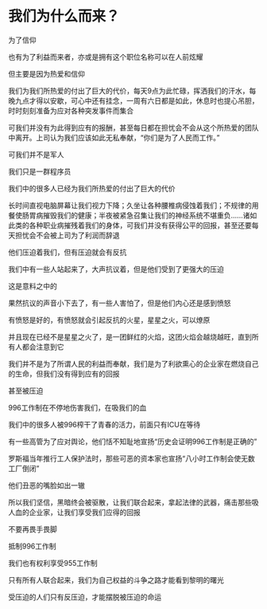 我们为什么而来？
===
为了信仰

也有为了利益而来者，亦或是拥有这个职位名称可以在人前炫耀

但主要是因为热爱和信仰

我们为我们所热爱的付出了巨大的代价，每天9点为此忙碌，挥洒我们的汗水，每晚九点才得以安歇，可心中还有挂念，一周有六日都是如此，休息时也提心吊胆，时时刻刻准备为应对各种突发事件而集合

可我们并没有为此得到应有的报酬，甚至每日都在担忧会不会从这个所热爱的团队中离开。上司认为我们应该如此无私奉献，“你们是为了人民而工作。”

可我们并不是军人

我们只是一群程序员

我们中的很多人已经为我们所热爱的付出了巨大的代价

长时间直视电脑屏幕让我们视力下降；久坐让各种腰椎病侵蚀着我们；不规律的用餐使肠胃病摧毁我们的健康；半夜被紧急召集让我们的神经系统不堪重负......诸如此类的各种职业病摧残着我们的身体，可我们并没有获得公平的回报，甚至还要每天担忧会不会被上司为了利润而辞退

他们压迫着我们，但有压迫就会有反抗

我们中有一些人站起来了，大声抗议着，但是他们受到了更强大的压迫

这是意料之中的

果然抗议的声音小下去了，有一些人害怕了，但是他们内心还是感到愤怒

有愤怒是好的，有愤怒就会引起反抗的火星，星星之火，可以燎原

并且现在已经不是星星之火了，是一团鲜红的火焰，这团火焰会越烧越旺，直到所有人都会注意到它

我们并不是为了所谓人民的利益而奉献，我们是为了利欲熏心的企业家在燃烧自己的生命，但我们没有得到应有的回报

甚至被压迫

996工作制在不停地伤害我们，在吸我们的血

我们中的很多人被996榨干了青春的活力，前面只有ICU在等待

有一些高管为了应对舆论，他们恬不知耻地宣扬“历史会证明996工作制是正确的”

罗斯福当年推行工人保护法时，那些可恶的资本家也宣扬“八小时工作制会使无数工厂倒闭”

他们丑恶的嘴脸如出一辙

所以我们坚信，黑暗终会被驱散，让我们联合起来，拿起法律的武器，痛击那些吸人血的企业家，让我们享受我们应得的回报

不要再畏手畏脚

抵制996工作制

我们也有权利享受955工作制

只有所有人联合起来，我们为自己权益的斗争之路才能看到黎明的曙光

受压迫的人们只有反压迫，才能摆脱被压迫的命运
